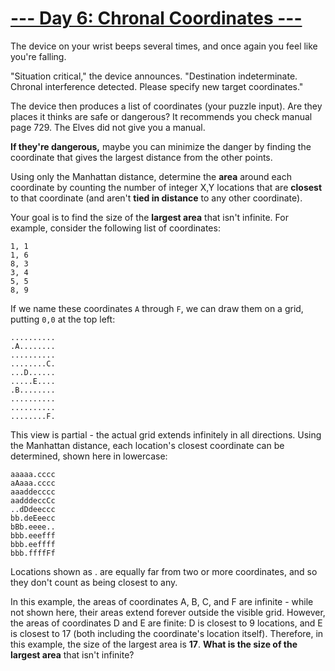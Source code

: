 # [--- Day 6: Chronal Coordinates ---](https://adventofcode.com/2018/day/6)
The device on your wrist beeps several times, and once again you feel like 
you're falling.

"Situation critical," the device announces. "Destination indeterminate. 
Chronal interference detected. Please specify new target coordinates."

The device then produces a list of coordinates (your puzzle input). Are 
they places it thinks are safe or dangerous? It recommends you check manual 
page 729. The Elves did not give you a manual.

**If they're dangerous,** maybe you can minimize the danger by finding the 
coordinate that gives the largest distance from the other points.

Using only the Manhattan distance, determine the **area** around each 
coordinate by counting the number of integer X,Y locations that are **closest** 
to that coordinate (and aren't **tied in distance** to any other coordinate).

Your goal is to find the size of the **largest area** that isn't infinite. For 
example, consider the following list of coordinates:

```
1, 1
1, 6
8, 3
3, 4
5, 5
8, 9
```

If we name these coordinates `A` through `F`, we can draw them on a grid, 
putting `0,0` at the top left:

```
..........
.A........
..........
........C.
...D......
.....E....
.B........
..........
..........
........F.
```

This view is partial - the actual grid extends infinitely in all 
directions. Using the Manhattan distance, each location's closest 
coordinate can be determined, shown here in lowercase:

```
aaaaa.cccc
aAaaa.cccc
aaaddecccc
aadddeccCc
..dDdeeccc
bb.deEeecc
bBb.eeee..
bbb.eeefff
bbb.eeffff
bbb.ffffFf
```

Locations shown as . are equally far from two or more coordinates, and so 
they don't count as being closest to any.

In this example, the areas of coordinates A, B, C, and F are infinite - 
while not shown here, their areas extend forever outside the visible grid. 
However, the areas of coordinates D and E are finite: D is closest to 9 
locations, and E is closest to 17 (both including the coordinate's location 
itself). Therefore, in this example, the size of the largest area is **17**.
**What is the size of the largest area** that isn't infinite?
